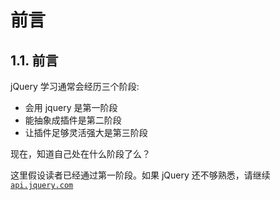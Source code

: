 # 前言

## 1.1\. 前言

jQuery 学习通常会经历三个阶段:

*   会用 jquery 是第一阶段
*   能抽象成插件是第二阶段
*   让插件足够灵活强大是第三阶段

现在，知道自己处在什么阶段了么？

这里假设读者已经通过第一阶段。如果 jQuery 还不够熟悉，请继续[`api.jquery.com`](http://api.jquery.com)